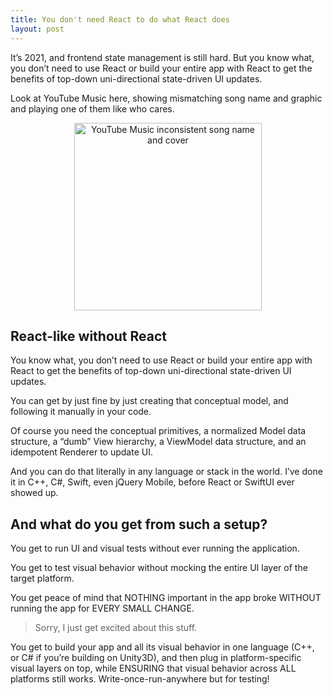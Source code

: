 ```yaml
---
title: You don't need React to do what React does
layout: post
---
```


It’s 2021, and frontend state management is still hard. But you know what, you
don’t need to use React or build your entire app with React to get the benefits
of top-down uni-directional state-driven UI updates.

Look at YouTube Music here, showing mismatching song name and graphic and
playing one of them like who cares.

<center>
  <img
    src="{{ site.baseurl }}{{ site.imgurl }}/youtube-music-inconsistent-state.png"
    alt="YouTube Music inconsistent song name and cover"
    width="300"
  />
</center>

## React-like without React

You know what, you don’t need to use React or build your entire app with React
to get the benefits of top-down uni-directional state-driven UI updates.

You can get by just fine by just creating that conceptual model, and following
it manually in your code. 

Of course you need the conceptual primitives, a normalized Model data
structure, a “dumb” View hierarchy, a ViewModel data structure, and an
idempotent Renderer to update UI.

And you can do that literally in any language or stack in the world. I’ve done
it in C++, C#, Swift, even jQuery Mobile, before React or SwiftUI ever showed
up. 

## And what do you get from such a setup?

You get to run UI and visual tests without ever running the application.

You get to test visual behavior without mocking the entire UI layer of the
target platform. 

You get peace of mind that NOTHING important in the app broke WITHOUT running
the app for EVERY SMALL CHANGE.

> Sorry, I just get excited about this stuff.

You get to build your app and all its visual behavior in one language (C++, or
C# if you’re building on Unity3D), and then plug in platform-specific visual
layers on top, while ENSURING that visual behavior across ALL platforms still
works. Write-once-run-anywhere but for testing!


